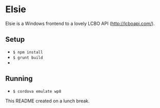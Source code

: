 Elsie
====

Elsie is a Windows frontend to a lovely LCBO API (http://lcboapi.com/).

## Setup ##

* `$ npm install`
* `$ grunt build`
* 

## Running ##

* `$ cordova emulate wp8`

This README created on a lunch break.
